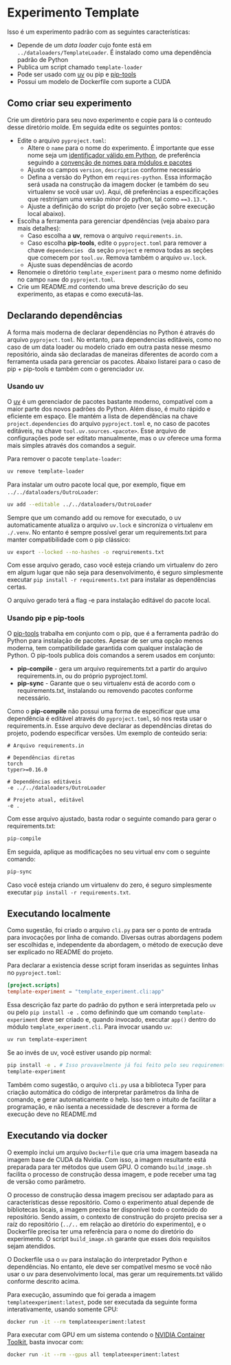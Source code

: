 # Experimento Template

Isso é um experimento padrão com as seguintes características:

- Depende de um _data loader_ cujo fonte está em `../dataloaders/TemplateLoader`. É instalado como uma dependência padrão de Python
- Publica um script chamado `template-loader`
- Pode ser usado com [uv](https://docs.astral.sh/uv/) ou pip e [pip-tools](https://pip-tools.readthedocs.io/en/latest/)
- Possui um modelo de Dockerfile com suporte a CUDA

## Como criar seu experimento

Crie um diretório para seu novo experimento e copie para lá o conteudo desse diretório molde. Em seguida edite os seguintes pontos:

- Edite o arquivo `pyproject.toml`:
    - Altere o `name` para o nome do experimento. É importante que esse nome seja um [identificador válido em Python](https://docs.python.org/3/reference/lexical_analysis.html#identifiers), de preferência seguindo a [convenção de nomes para módulos e pacotes](https://peps.python.org/pep-0008/#package-and-module-names)
    - Ajuste os campos `version`, `description` conforme necessário
    - Defina a versão do Python em `requires-python`. Essa informação será usada na construção da imagem docker (e também do seu virtualenv se você usar uv). Aqui, dê preferências a especificações que restrinjam uma versão _minor_ do python, tal como `==3.13.*`.
    - Ajuste a definição do script do projeto (ver seção sobre execução local abaixo).
- Escolha a ferramenta para gerenciar dpendências (veja abaixo para mais detalhes):
    - Caso escolha a **uv**, remova o arquivo `requirements.in`.
    - Caso escolha **pip-tools**, edite o `pyproject.toml` para remover a chave `dependencies ` da seção `project` e remova todas as seções que comecem por `tool.uv`. Remova também o arquivo `uv.lock`.
    - Ajuste suas dependências de acordo
- Renomeie o diretório `template_experiment` para o mesmo nome definido no campo `name` do `pyproject.toml`.
- Crie um README.md contendo uma breve descrição do seu experimento, as etapas e como executá-las.

## Declarando dependências

A forma mais moderna de declarar dependências no Python é através do arquivo `pyproject.toml`. No entanto, para dependencias editáveis, como no caso de um data loader ou modelo criado em outra pasta nesse mesmo repositório, ainda são declaradas de maneiras diferentes de acordo com a ferramenta usada para gerenciar os pacotes. Abaixo listarei para o caso de pip + pip-tools e também com o gerenciador uv.

### Usando uv

O [uv](https://docs.astral.sh/uv/) é um gerenciador de pacotes bastante moderno, compatível com a maior parte dos novos padrões do Python. Além disso, é muito rápido e eficiente em espaço. Ele mantém a lista de dependências na chave `project.dependencies` do arquivo `pyproject.toml` e, no caso de pacotes editáveis, na chave `tool.uv.sources.<pacote>`. Esse arquivo de configurações pode ser editato manualmente, mas o uv oferece uma forma mais simples através dos comandos a seguir.

Para remover o pacote `template-loader`:

```bash
uv remove template-loader
```

Para instalar um outro pacote local que, por exemplo, fique em `../../dataloaders/OutroLoader`:

```bash
uv add --editable ../../dataloaders/OutroLoader
```

Sempre que um comando add ou remove for executado, o uv automaticamente atualiza o arquivo `uv.lock` e sincroniza o virtualenv em `./.venv`. No entanto é sempre possível gerar um requirements.txt para manter compatibilidade com o pip clássico:

```bash
uv export --locked --no-hashes -o reqruirements.txt
```

Com esse arquivo gerado, caso você esteja criando um virtualenv do zero em algum lugar que não seja para desenvolvimento, é seguro simplesmente executar `pip install -r requirements.txt` para instalar as dependências certas.

O arquivo gerado terá a flag -e para instalação editável do pacote local.

### Usando pip e pip-tools

O [pip-tools](https://pip-tools.readthedocs.io/en/latest/) trabalha em conjunto com o pip, que é a ferramenta padrão do Python para instalação de pacotes. Apesar de ser uma opção menos moderna, tem compatibilidade garantida com qualquer instalação de Python. O pip-tools publica dois comandos a serem usados em conjunto:

- **pip-compile** - gera um arquivo requirements.txt a partir do arquivo requirements.in, ou do próprio pyproject.toml.
- **pip-sync** - Garante que o seu virtualenv está de acordo com o requirements.txt, instalando ou removendo pacotes conforme necessário.

Como o **pip-compile** não possui uma forma de especificar que uma dependência é editável através do `pyproject.toml`, só nos resta usar o requirements.in. Esse arquivo deve declarar as dependências diretas do projeto, podendo especificar versões. Um exemplo de conteúdo seria:

```pip-requirements
# Arquivo requirements.in

# Dependências diretas
torch
typer>=0.16.0

# Dependências editáveis
-e ../../dataloaders/OutroLoader

# Projeto atual, editável
-e .
```

Com esse arquivo ajustado, basta rodar o seguinte comando para gerar o requirements.txt:

```bash
pip-compile
```

Em seguida, aplique as modificações no seu virtual env com o seguinte comando:

```bash
pip-sync
```

Caso você esteja criando um virtualenv do zero, é seguro simplesmente executar `pip install -r requirements.txt`.

## Executando localmente

Como sugestão, foi criado o arquivo `cli.py` para ser o ponto de entrada para invocações por linha de comando. Diversas outras abordagens podem ser escolhidas e, independente da abordagem, o método de execução deve ser explicado no README do projeto.

Para declarar a existencia desse script foram inseridas as seguintes linhas no `pyproject.toml`:

```toml
[project.scripts]
template-experiment = "template_experiment.cli:app"
```

Essa descrição faz parte do padrão do python e será interpretada pelo `uv` ou pelo `pip install -e .` como definindo que um comando `template-experiment` deve ser criado e, quando invocado, executar `app()` dentro do módulo `template_experiment.cli`. Para invocar usando `uv`:

```bash
uv run template-experiment
```

Se ao invés de uv, você estiver usando pip normal:

```bash
pip install -e . # Isso provavelmente já foi feito pelo seu requirements.txt
template-experiment
```

Também como sugestão, o arquivo `cli.py` usa a biblioteca Typer para criação automática do código de interpretar parâmetros da linha de comando, e gerar automaticamente o help. Isso tem o intuito de facilitar a programação, e não isenta a necessidade de descrever a forma de execução deve no README.md

## Executando via docker

O exemplo inclui um arquivo `Dockerfile` que cria uma imagem baseada na imagem base de CUDA da Nvidia. Com isso, a imagem resultante está preparada para ter métodos que usem GPU. O comando `build_image.sh` facilita o processo de construção dessa imagem, e pode receber uma tag de versão como parâmetro.

O processo de construção dessa imagem precisou ser adaptado para as características desse repositório. Como o experimento atual depende de bibliotecas locais, a imagem precisa ter disponível todo o conteúdo do repositório. Sendo assim, o contexto de construção do projeto precisa ser a raíz do repositório (`../..` em relação ao diretório do experimento), e o Dockerfile precisa ter uma referência para o nome do diretório do experimento. O script `build_image.sh` garante que esses dois requisitos sejam atendidos.

O Dockerfile usa o `uv` para instalação do interpretador Python e dependências. No entanto, ele deve ser compatível mesmo se você não usar o uv para desenvolvimento local, mas gerar um requirements.txt válido conforme descrito acima.

Para execução, assumindo que foi gerada a imagem `templateexperiment:latest`, pode ser executada da seguinte forma interativamente, usando somente CPU:

```bash
docker run -it --rm templateexperiment:latest
```

Para executar com GPU em um sistema contendo o [NVIDIA Container Toolkit](https://docs.nvidia.com/datacenter/cloud-native/container-toolkit/latest/install-guide.html#installing-the-nvidia-container-toolkit), basta invocar com:

```bash
docker run -it --rm --gpus all templateexperiment:latest
```
